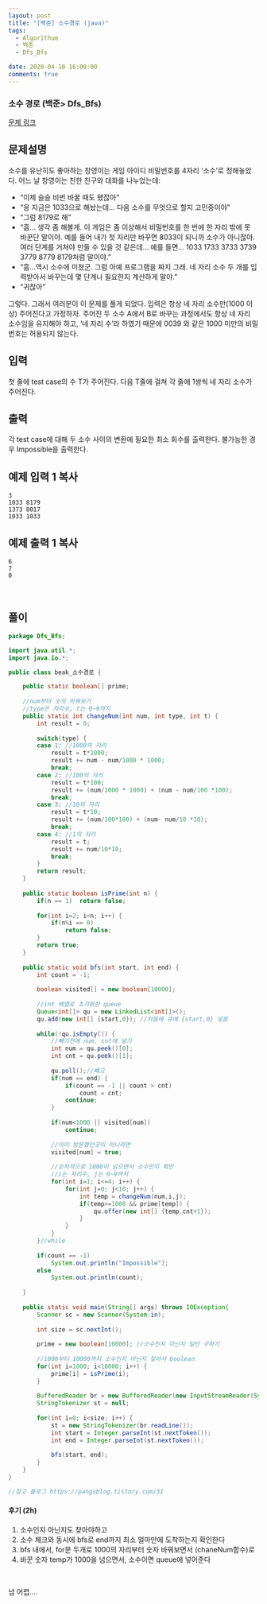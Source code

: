 ```yaml
---
layout: post
title: "[백준] 소수경로 (java)"
tags:
  - Algorithum
  - 백준
  - Dfs_Bfs

date: 2020-04-10 16:00:00
comments: true
---
```




###   소수 경로 (백준> Dfs_Bfs)

[문제 링크](https://www.acmicpc.net/problem/1963 )

## 문제설명

소수를 유난히도 좋아하는 창영이는 게임 아이디 비밀번호를 4자리 ‘소수’로 정해놓았다. 어느 날 창영이는 친한 친구와 대화를 나누었는데:

- “이제 슬슬 비번 바꿀 때도 됐잖아”
- “응 지금은 1033으로 해놨는데... 다음 소수를 무엇으로 할지 고민중이야"
- “그럼 8179로 해”
- “흠... 생각 좀 해볼게. 이 게임은 좀 이상해서 비밀번호를 한 번에 한 자리 밖에 못 바꾼단 말이야. 예를 들어 내가 첫 자리만 바꾸면 8033이 되니까 소수가 아니잖아. 여러 단계를 거쳐야 만들 수 있을 것 같은데... 예를 들면... 1033 1733 3733 3739 3779 8779 8179처럼 말이야.”
- “흠...역시 소수에 미쳤군. 그럼 아예 프로그램을 짜지 그래. 네 자리 소수 두 개를 입력받아서 바꾸는데 몇 단계나 필요한지 계산하게 말야.”
- “귀찮아”

그렇다. 그래서 여러분이 이 문제를 풀게 되었다. 입력은 항상 네 자리 소수만(1000 이상) 주어진다고 가정하자. 주어진 두 소수 A에서 B로 바꾸는 과정에서도 항상 네 자리 소수임을 유지해야 하고, ‘네 자리 수’라 하였기 때문에 0039 와 같은 1000 미만의 비밀번호는 허용되지 않는다.

## 입력

첫 줄에 test case의 수 T가 주어진다. 다음 T줄에 걸쳐 각 줄에 1쌍씩 네 자리 소수가 주어진다.

## 출력

각 test case에 대해 두 소수 사이의 변환에 필요한 최소 회수를 출력한다. 불가능한 경우 Impossible을 출력한다.

## 예제 입력 1 복사

```
3
1033 8179
1373 8017
1033 1033
```

## 예제 출력 1 복사

```
6
7
0
```

<br>

## 풀이

```java
package Dfs_Bfs;

import java.util.*;
import java.io.*;

public class beak_소수경로 {

	public static boolean[] prime;
	
	//num부터 숫자 바꿔보기
	//type은 자리수, t는 0~9까지
	public static int changeNum(int num, int type, int t) {
		int result = 0;
		
		switch(type) {
		case 1: //1000의 자리
			result = t*1000;
			result += num - num/1000 * 1000;
			break;
		case 2: //100의 자리
			result = t*100;
			result += (num/1000 * 1000) + (num - num/100 *100);
			break;
		case 3: //10의 자리
			result = t*10;
			result += (num/100*100) + (num- num/10 *10);
			break;
		case 4: //1의 자리
			result = t;
			result += num/10*10;
			break;
		}
		return result;
	}
	
	public static boolean isPrime(int n) {
		if(n == 1)	return false;
		
		for(int i=2; i<n; i++) {
			if(n%i == 0)
				return false;
		}
		return true;
	}
	
	public static void bfs(int start, int end) {
		int count = -1;
		
		boolean visited[] = new boolean[10000];
		
		//int 배열로 초기화한 queue
		Queue<int[]> qu = new LinkedList<int[]>();
		qu.add(new int[] {start,0}); //처음에 큐에 {start,0} 넣음
		
		while(!qu.isEmpty()) {
			//빼기전에 num, cnt에 넣기
			int num = qu.peek()[0];
			int cnt = qu.peek()[1];
			
			qu.poll();//빼고
			if(num == end) {
				if(count == -1 || count > cnt)
					count = cnt;
				continue;
			}
			
			if(num<1000 || visited[num])
				continue;
			
			//이미 방문했던곳이 아니라면
			visited[num] = true;
			
			//순차적으로 1000이 넘으면서 소수인지 확인
			//i는 자리수, j는 0~9까지
			for(int i=1; i<=4; i++) {
				for(int j=0; j<10; j++) {
					int temp = changeNum(num,i,j);
					if(temp>=1000 && prime[temp]) {
						qu.offer(new int[] {temp,cnt+1});
					}
				}
			}
		}//while
		
		if(count == -1)
			System.out.println("Impossible");
		else
			System.out.println(count);
		
	}
	
	public static void main(String[] args) throws IOException{
		Scanner sc = new Scanner(System.in);
		
		int size = sc.nextInt();
		
		prime = new boolean[10000]; //소수인지 아닌지 일단 구하기
		
		//1000부터 10000까지 소수인지 아닌지 찾아서 boolean
		for(int i=1000; i<10000; i++) {
			prime[i] = isPrime(i);
		}
		
		BufferedReader br = new BufferedReader(new InputStreamReader(System.in));
		StringTokenizer st = null;
		
		for(int i=0; i<size; i++) {
			st = new StringTokenizer(br.readLine());
			int start = Integer.parseInt(st.nextToken());
			int end = Integer.parseInt(st.nextToken());
			
			bfs(start, end);
		}
	}
}

//참고 블로그 https://pangsblog.tistory.com/31
```

#### 후기 (2h)

1. 소수인지 아닌지도 찾아야하고
2.  소수 체크와 동시에 bfs로 end까지 최소 얼마만에 도착하는지 확인한다
3. bfs 내에서, for문 두개로 1000의 자리부터 숫자 바꿔보면서 (chaneNum함수)로
4. 바꾼 숫자 temp가 1000을 넘으면서, 소수이면 queue에 넣어준다

<br>

넘 어렵....

